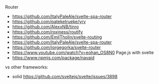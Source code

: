 Router
- https://github.com/ItalyPaleAle/svelte-spa-router
- https://github.com/pateketrueke/yrv
- https://github.com/AlexxNB/tinro
- https://github.com/roxiness/routify
- https://github.com/EmilTholin/svelte-routing
- https://github.com/ItalyPaleAle/svelte-spa-router
- https://github.com/jorgegorka/svelte-router
- https://www.youtube.com/watch?v=eohan_OS8N0 Page.js with svelte
- https://www.npmjs.com/package/navaid

vs other frameworks:
- solid https://github.com/sveltejs/svelte/issues/3898

